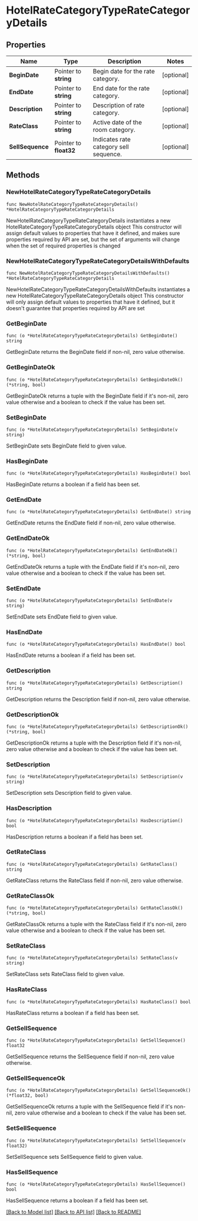 # HotelRateCategoryTypeRateCategoryDetails

## Properties

Name | Type | Description | Notes
------------ | ------------- | ------------- | -------------
**BeginDate** | Pointer to **string** | Begin date for the rate category. | [optional] 
**EndDate** | Pointer to **string** | End date for the rate category. | [optional] 
**Description** | Pointer to **string** | Description of rate category. | [optional] 
**RateClass** | Pointer to **string** | Active date of the room category. | [optional] 
**SellSequence** | Pointer to **float32** | Indicates rate category sell sequence. | [optional] 

## Methods

### NewHotelRateCategoryTypeRateCategoryDetails

`func NewHotelRateCategoryTypeRateCategoryDetails() *HotelRateCategoryTypeRateCategoryDetails`

NewHotelRateCategoryTypeRateCategoryDetails instantiates a new HotelRateCategoryTypeRateCategoryDetails object
This constructor will assign default values to properties that have it defined,
and makes sure properties required by API are set, but the set of arguments
will change when the set of required properties is changed

### NewHotelRateCategoryTypeRateCategoryDetailsWithDefaults

`func NewHotelRateCategoryTypeRateCategoryDetailsWithDefaults() *HotelRateCategoryTypeRateCategoryDetails`

NewHotelRateCategoryTypeRateCategoryDetailsWithDefaults instantiates a new HotelRateCategoryTypeRateCategoryDetails object
This constructor will only assign default values to properties that have it defined,
but it doesn't guarantee that properties required by API are set

### GetBeginDate

`func (o *HotelRateCategoryTypeRateCategoryDetails) GetBeginDate() string`

GetBeginDate returns the BeginDate field if non-nil, zero value otherwise.

### GetBeginDateOk

`func (o *HotelRateCategoryTypeRateCategoryDetails) GetBeginDateOk() (*string, bool)`

GetBeginDateOk returns a tuple with the BeginDate field if it's non-nil, zero value otherwise
and a boolean to check if the value has been set.

### SetBeginDate

`func (o *HotelRateCategoryTypeRateCategoryDetails) SetBeginDate(v string)`

SetBeginDate sets BeginDate field to given value.

### HasBeginDate

`func (o *HotelRateCategoryTypeRateCategoryDetails) HasBeginDate() bool`

HasBeginDate returns a boolean if a field has been set.

### GetEndDate

`func (o *HotelRateCategoryTypeRateCategoryDetails) GetEndDate() string`

GetEndDate returns the EndDate field if non-nil, zero value otherwise.

### GetEndDateOk

`func (o *HotelRateCategoryTypeRateCategoryDetails) GetEndDateOk() (*string, bool)`

GetEndDateOk returns a tuple with the EndDate field if it's non-nil, zero value otherwise
and a boolean to check if the value has been set.

### SetEndDate

`func (o *HotelRateCategoryTypeRateCategoryDetails) SetEndDate(v string)`

SetEndDate sets EndDate field to given value.

### HasEndDate

`func (o *HotelRateCategoryTypeRateCategoryDetails) HasEndDate() bool`

HasEndDate returns a boolean if a field has been set.

### GetDescription

`func (o *HotelRateCategoryTypeRateCategoryDetails) GetDescription() string`

GetDescription returns the Description field if non-nil, zero value otherwise.

### GetDescriptionOk

`func (o *HotelRateCategoryTypeRateCategoryDetails) GetDescriptionOk() (*string, bool)`

GetDescriptionOk returns a tuple with the Description field if it's non-nil, zero value otherwise
and a boolean to check if the value has been set.

### SetDescription

`func (o *HotelRateCategoryTypeRateCategoryDetails) SetDescription(v string)`

SetDescription sets Description field to given value.

### HasDescription

`func (o *HotelRateCategoryTypeRateCategoryDetails) HasDescription() bool`

HasDescription returns a boolean if a field has been set.

### GetRateClass

`func (o *HotelRateCategoryTypeRateCategoryDetails) GetRateClass() string`

GetRateClass returns the RateClass field if non-nil, zero value otherwise.

### GetRateClassOk

`func (o *HotelRateCategoryTypeRateCategoryDetails) GetRateClassOk() (*string, bool)`

GetRateClassOk returns a tuple with the RateClass field if it's non-nil, zero value otherwise
and a boolean to check if the value has been set.

### SetRateClass

`func (o *HotelRateCategoryTypeRateCategoryDetails) SetRateClass(v string)`

SetRateClass sets RateClass field to given value.

### HasRateClass

`func (o *HotelRateCategoryTypeRateCategoryDetails) HasRateClass() bool`

HasRateClass returns a boolean if a field has been set.

### GetSellSequence

`func (o *HotelRateCategoryTypeRateCategoryDetails) GetSellSequence() float32`

GetSellSequence returns the SellSequence field if non-nil, zero value otherwise.

### GetSellSequenceOk

`func (o *HotelRateCategoryTypeRateCategoryDetails) GetSellSequenceOk() (*float32, bool)`

GetSellSequenceOk returns a tuple with the SellSequence field if it's non-nil, zero value otherwise
and a boolean to check if the value has been set.

### SetSellSequence

`func (o *HotelRateCategoryTypeRateCategoryDetails) SetSellSequence(v float32)`

SetSellSequence sets SellSequence field to given value.

### HasSellSequence

`func (o *HotelRateCategoryTypeRateCategoryDetails) HasSellSequence() bool`

HasSellSequence returns a boolean if a field has been set.


[[Back to Model list]](../README.md#documentation-for-models) [[Back to API list]](../README.md#documentation-for-api-endpoints) [[Back to README]](../README.md)


